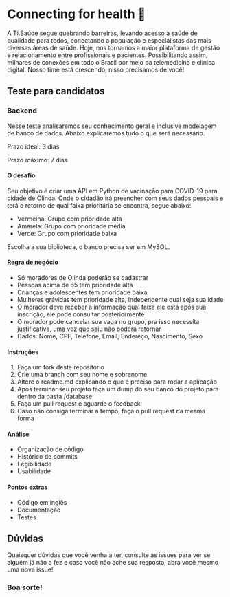 # Connecting for health 🚀

A Ti.Saúde segue quebrando barreiras, levando acesso à saúde de qualidade para todos, conectando a população e especialistas das mais diversas áreas de saúde. Hoje, nos tornamos a maior plataforma de gestão e relacionamento entre profissionais e pacientes. Possibilitando assim, milhares de conexões em todo o Brasil por meio da telemedicina e clínica digital. Nosso time está crescendo, nisso precisamos de você!

## Teste para candidatos 

### Backend

Nesse teste analisaremos seu conhecimento geral e inclusive modelagem de banco de dados. Abaixo explicaremos tudo o que será necessário.

Prazo ideal: 3 dias

Prazo máximo: 7 dias

#### O desafio
Seu objetivo é criar uma API em Python de vacinação para COVID-19 para cidade de Olinda. Onde o cidadão irá preencher com seus dados pessoais e terá o retorno de qual faixa prioritária se encontra, segue abaixo:

- Vermelha: Grupo com prioridade alta
- Amarela: Grupo com prioridade média
- Verde: Grupo com prioridade baixa

Escolha a sua biblioteca, o banco precisa ser em MySQL.

#### Regra de negócio 
- Só moradores de Olinda poderão se cadastrar
- Pessoas acima de 65 tem prioridade alta
- Crianças e adolescentes tem prioridade baixa
- Mulheres grávidas tem prioridade alta, independente qual seja sua idade
- O morador deve receber a informação qual faixa ele está após sua inscrição, ele pode consultar posteriormente 
- O morador pode cancelar sua vaga no grupo, pra isso necessita justificativa, uma vez que saiu não poderá retornar
- Dados: Nome, CPF, Telefone, Email, Endereço, Nascimento, Sexo

#### Instruções
1. Faça um fork deste repositório
2. Crie uma branch com seu nome e sobrenome
3. Altere o readme.md explicando o que é preciso para rodar a aplicação
4. Após terminar seu projeto faça um dump do seu banco do projeto para dentro da pasta /database
5. Faça um pull request e aguarde o feedback
6. Caso não consiga terminar a tempo, faça o pull request da mesma forma

#### Análise
- Organização de código
- Histórico de commits
- Legibilidade
- Usabilidade

#### Pontos extras
- Código em inglês
- Documentação
- Testes

## Dúvidas
Quaisquer dúvidas que você venha a ter, consulte as issues para ver se alguém já não a fez e caso você não ache sua resposta, abra você mesmo uma nova issue!

<h3> Boa sorte! </h3>
